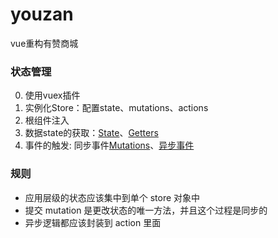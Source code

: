 # youzan
vue重构有赞商城



### 状态管理
0. 使用vuex插件
1. 实例化Store：配置state、mutations、actions
2. 根组件注入
3. 数据state的获取：[State](https://vuex.vuejs.org/zh-cn/state.html)、[Getters](https://vuex.vuejs.org/zh-cn/getters.html)
4. 事件的触发: 同步事件[Mutations](https://vuex.vuejs.org/zh-cn/mutations.html)、[异步事件](https://vuex.vuejs.org/zh-cn/actions.html)


### 规则
+ 应用层级的状态应该集中到单个 store 对象中
+ 提交 mutation 是更改状态的唯一方法，并且这个过程是同步的
+ 异步逻辑都应该封装到 action 里面